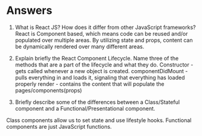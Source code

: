 # Answers

1. What is React JS? How does it differ from other JavaScript frameworks?
React is Component based, which means code can be reused and/or populated over multiple areas. By utilizing state and props, content can be dynamically rendered over many different areas.

2. Explain briefly the React Component Lifecycle. Name three of the methods that are a part of the lifecycle and what they do.
Constructor - gets called whenever a new object is created.
componentDidMount - pulls everything in and loads it, signaling that everything has loaded properly
render - contains the content that will populate the pages/components(props)


3. Briefly describe some of the differences between a Class/Stateful component and a Functional/Presentational component.

Class components allow us to set state and use lifestyle hooks. Functional components are just JavaScript functions.
